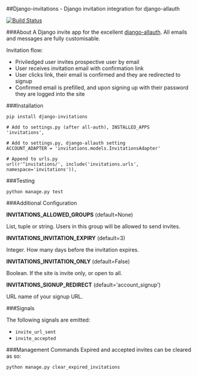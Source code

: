 ##Django-invitations - Django invitation integration for django-allauth

[![Build Status](https://travis-ci.org/bee-keeper/django-invitations.svg?branch=devel)](https://travis-ci.org/bee-keeper/django-invitations)

###About
A Django invite app for the excellent [django-allauth](https://github.com/pennersr/django-allauth).  All emails and messages are fully customisable.

Invitation flow:

* Priviledged user invites prospective user by email
* User receives invitation email with confirmation link
* User clicks link, their email is confirmed and they are redirected to signup
* Confirmed email is prefilled, and upon signing up with their password they are logged into the site


###Installation

```
pip install django-invitations

# Add to settings.py (after all-auth), INSTALLED_APPS
'invitations',

# Add to settings.py, django-allauth setting
ACCOUNT_ADAPTER = 'invitations.models.InvitationsAdapter'

# Append to urls.py
url(r'^invitations/', include('invitations.urls', namespace='invitations')),
```

###Testing

`python manage.py test`

###Additional Configuration

**INVITATIONS_ALLOWED_GROUPS** (default=None)

List, tuple or string.  Users in this group will be allowed to send invites.

**INVITATIONS_INVITATION_EXPIRY** (default=3)

Integer.  How many days before the invitation expires.

**INVITATIONS_INVITATION_ONLY** (default=False)

Boolean.  If the site is invite only, or open to all.

**INVITATIONS_SIGNUP_REDIRECT** (default='account_signup')

URL name of your signup URL.


###Signals

The following signals are emitted:

* `invite_url_sent`
* `invite_accepted`


###Management Commands
Expired and accepted invites can be cleared as so:

`python manage.py clear_expired_invitations`

